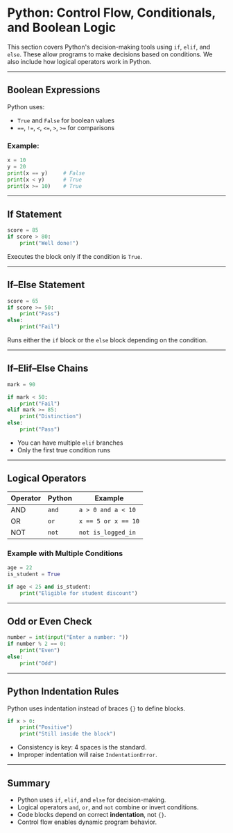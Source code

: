 # Python: Control Flow, Conditionals, and Boolean Logic

This section covers Python's decision-making tools using `if`, `elif`, and `else`. These allow programs to make decisions based on conditions. We also include how logical operators work in Python.

---

## Boolean Expressions

Python uses:
- `True` and `False` for boolean values
- `==`, `!=`, `<`, `<=`, `>`, `>=` for comparisons

### Example:

```python
x = 10
y = 20
print(x == y)     # False
print(x < y)      # True
print(x >= 10)    # True
```

---

## If Statement

```python
score = 85
if score > 80:
    print("Well done!")
```

Executes the block only if the condition is `True`.

---

## If–Else Statement

```python
score = 65
if score >= 50:
    print("Pass")
else:
    print("Fail")
```

Runs either the `if` block or the `else` block depending on the condition.

---

## If–Elif–Else Chains

```python
mark = 90

if mark < 50:
    print("Fail")
elif mark >= 85:
    print("Distinction")
else:
    print("Pass")
```

- You can have multiple `elif` branches
- Only the first true condition runs

---

## Logical Operators

| Operator | Python     | Example              |
|----------|------------|----------------------|
| AND      | `and`      | `a > 0 and a < 10`   |
| OR       | `or`       | `x == 5 or x == 10`  |
| NOT      | `not`      | `not is_logged_in`   |

### Example with Multiple Conditions

```python
age = 22
is_student = True

if age < 25 and is_student:
    print("Eligible for student discount")
```

---

## Odd or Even Check

```python
number = int(input("Enter a number: "))
if number % 2 == 0:
    print("Even")
else:
    print("Odd")
```

---

## Python Indentation Rules

Python uses indentation instead of braces `{}` to define blocks.

```python
if x > 0:
    print("Positive")
    print("Still inside the block")
```

- Consistency is key: 4 spaces is the standard.
- Improper indentation will raise `IndentationError`.

---

## Summary

- Python uses `if`, `elif`, and `else` for decision-making.
- Logical operators `and`, `or`, and `not` combine or invert conditions.
- Code blocks depend on correct **indentation**, not `{}`.
- Control flow enables dynamic program behavior.

